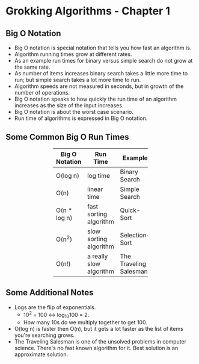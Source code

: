 # Grokking Algorithms - Chapter 1
## Big O Notation

- Big O notation is special notation that tells you how fast an algorithm is.
- Algorithm running times grow at different rates.
- As an example run times for binary versus simple search do not grow at the same rate.
- As number of items increases binary search takes a little more time to run; but simple search takes a lot more time to run.
- Algorithm speeds are not measured in seconds, but in growth of the number of operations.
- Big O notation speaks to how quickly the run time of an algorithm increases as the size of the input increases.
- Big O notation is about the worst case scenario.
- Run time of algorithms is expressed in Big O notation.  


## Some Common Big O Run Times

<div style="margin-left: auto;
            margin-right: auto;
            width: 50%">

Big O Notation|Run Time|Example
----|----|----
O(log n)|log time|Binary Search
O(n)|linear time|Simple Search
O(n * log n)|fast sorting algorithm|Quick-Sort
O(n<sup>2</sup>)|slow sorting algorithm|Selection-Sort
O(n!)|a really slow algorithm|The Traveling Salesman.


</div>

## Some Additional Notes

  - Logs are the flip of exponentials.
    - 10<sup>2</sup> = 100 <-> log<sub>10</sub>100 = 2.
    - How many 10s do we multiply together to get 100.
  - O(log n) is faster then O(n), but it gets a lot faster as the list of items you're searching grows.
  - The Traveling Salesman is one of the unsolved problems in computer science. There's no fast known algorithm for it. Best solution is an approximate solution.





